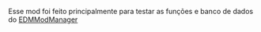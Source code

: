 Esse mod foi feito principalmente para testar as funções e banco de dados do [EDMModManager](https://github.com/kaikecarlos/EDMModManager)